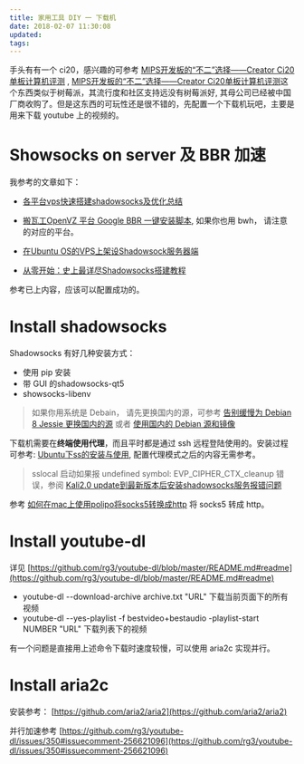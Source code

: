 ```yaml
---
title: 家用工具 DIY 一 下载机
date: 2018-02-07 11:30:08
updated:
tags:
---
```


手头有有一个 ci20，感兴趣的可参考 [MIPS开发板的“不二”选择——Creator Ci20单板计算机评测](http://imgtec.eetrend.com/news/9084) , [MIPS开发板的“不二”选择——Creator Ci20单板计算机评测](http://www.cnblogs.com/findumars/p/6794403.html)这个东西类似于树莓派，其流行度和社区支持远没有树莓派好, 其母公司已经被中国厂商收购了。但是这东西的可玩性还是很不错的，先配置一个下载机玩吧，主要是用来下载 youtube 上的视频的。

<!-- more -->
# Showsocks on server 及 BBR 加速

我参考的文章如下：

- [各平台vps快速搭建shadowsocks及优化总结](https://quericy.me/blog/495/)
- [搬瓦工OpenVZ 平台 Google BBR 一键安装脚本](http://www.bawagon.com/openvz-google-bbr/), 如果你也用 bwh， 请注意的对应的平台。
- [在Ubuntu OS的VPS上架设Shadowsock服务器端](http://blog.csdn.net/lcg0412/article/details/45009113)

- [从零开始：史上最详尽Shadowsocks搭建教程](https://www.iwwenbo.com/0-1-shadowsocks-start/)

参考已上内容，应该可以配置成功的。


# Install shadowsocks

Shadowsocks 有好几种安装方式：

- 使用 pip 安装
- 带 GUI 的shadowsocks-qt5
- showsocks-libenv

>如果你用系统是 Debain， 请先更换国内的源，可参考 [告别缓慢为 Debian 8 Jessie 更换国内的源](https://yorkchou.com/debian-8-mirror.html) 或者 [使用国内的 Debian 源和镜像](https://www.zzxworld.com/blogs/use-cn-mirror-for-debian.html)

下载机需要在**终端使用代理**，而且平时都是通过 ssh 远程登陆使用的。安装过程可参考: [Ubuntu下ss的安装与使用](https://www.cnblogs.com/Dumblidor/p/5450248.html), 配置代理模式之后的内容无需参考。

> sslocal 启动如果报 undefined symbol: EVP_CIPHER_CTX_cleanup 错误，参阅  [Kali2.0 update到最新版本后安装shadowsocks服务报错问题](http://blog.csdn.net/blackfrog_unique/article/details/60320737)

参考 [如何在mac上使用polipo将socks5转换成http](https://www.zybuluo.com/aliasliyu4/note/561047) 将 socks5 转成 http。

# Install youtube-dl

详见 [https://github.com/rg3/youtube-dl/blob/master/README.md#readme](https://github.com/rg3/youtube-dl/blob/master/README.md#readme)

- youtube-dl --download-archive archive.txt "URL"  下载当前页面下的所有视频
- youtube-dl --yes-playlist -f bestvideo+bestaudio -playlist-start NUMBER "URL"  下载列表下的视频


有一个问题是直接用上述命令下载时速度较慢，可以使用 aria2c 实现并行。

# Install aria2c

<!-- aria2c 还可以加速 pan.baidu.com 上的资源，感兴趣的可以 google 一下。 -->

安装参考： [https://github.com/aria2/aria2](https://github.com/aria2/aria2)

并行加速参考 [https://github.com/rg3/youtube-dl/issues/350#issuecomment-256621096](https://github.com/rg3/youtube-dl/issues/350#issuecomment-256621096)
